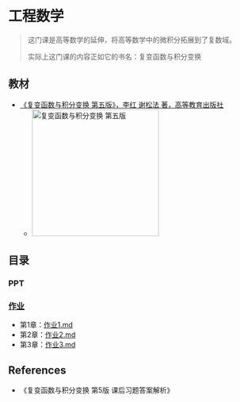 # 工程数学

> 这门课是高等数学的延伸，将高等数学中的微积分拓展到了复数域。
>
> 实际上这门课的内容正如它的书名：复变函数与积分变换

## 教材

* [《复变函数与积分变换 第五版》，李红 谢松法 著，高等教育出版社](https://book.douban.com/subject/30651716/)
  * <img alt="复变函数与积分变换 第五版" width=256 src="https://img2.doubanio.com/view/subject/s/public/s33647592.jpg">

## 目录

### PPT

### [作业](./Homework)

* 第1章：[作业1.md](./Homework/作业1.md)
* 第2章：[作业2.md](./Homework/作业2.md)
* 第3章：[作业3.md](./Homework/作业3.md)

## References

* 《复变函数与积分变换 第5版 课后习题答案解析》

